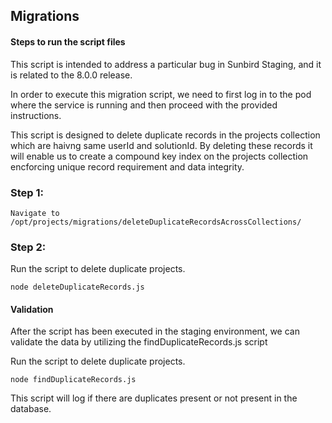 ## Migrations

#### Steps to run the script files

This script is intended to address a particular bug in Sunbird Staging, and it is related to the 8.0.0 release.

In order to execute this migration script, we need to first log in to the pod where the service is running and then proceed with the provided instructions.

This script is designed to delete duplicate records in the projects collection which are haivng 
same userId and solutionId. By deleting these records it will enable us to create a compound key 
index on the projects collection encforcing unique record requirement and data integrity.

### Step 1:

    Navigate to /opt/projects/migrations/deleteDuplicateRecordsAcrossCollections/

### Step 2:

Run the script to delete duplicate projects.

    node deleteDuplicateRecords.js

#### Validation 

After the script has been executed in the staging environment, we can validate the data by utilizing the findDuplicateRecords.js script

Run the script to delete duplicate projects.

    node findDuplicateRecords.js

This script will log if there are duplicates present or not present in the database.
